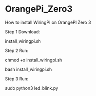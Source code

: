 # OrangePi_Zero3

How to install WiringPI on OrangePI Zero 3

Step 1 Download:

install_wiringpi.sh

Step 2 Run:

chmod +x install_wiringpi.sh

bash install_wiringpi.sh

Step 3 Run:

sudo python3 led_blink.py
